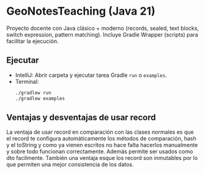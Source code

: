 # GeoNotesTeaching (Java 21)

Proyecto docente con Java clásico + moderno (records, sealed, text blocks, switch expression, pattern matching).
Incluye Gradle Wrapper (scripts) para facilitar la ejecución.

## Ejecutar
- IntelliJ: Abrir carpeta y ejecutar tarea Gradle `run` o `examples`.
- Terminal:
  ```bash
  ./gradlew run
  ./gradlew examples
  ```
  

## Ventajas y desventajas de usar record
La ventaja de usar record en comparación con las clases normales es que el record te configura
automáticamente los métodos de comparación, hash y el toString y como ya vienen escritos
no hace falta hacerlos manualmente y sobre todo funcionan correctamente.
Además permite ser usados como dto facilmente. También una ventaja 
esque los record son inmutables por lo que permiten una mejor consistencia
de los datos. 